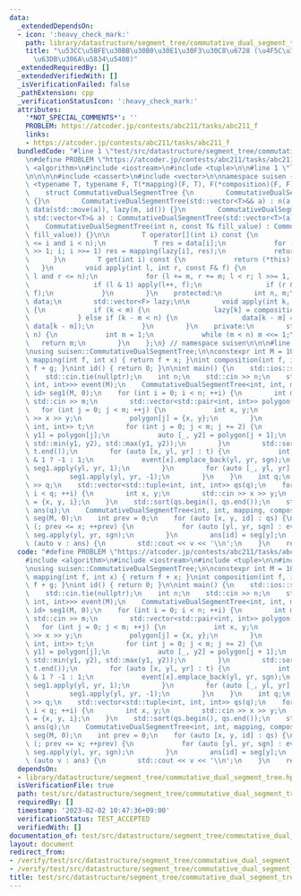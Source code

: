 ```yaml
---
data:
  _extendedDependsOn:
  - icon: ':heavy_check_mark:'
    path: library/datastructure/segment_tree/commutative_dual_segment_tree.hpp
    title: "\u53CC\u5BFE\u30BB\u30B0\u30E1\u30F3\u30C8\u6728 (\u4F5C\u7528\u304C\u53EF\
      \u63DB\u306A\u5834\u5408)"
  _extendedRequiredBy: []
  _extendedVerifiedWith: []
  _isVerificationFailed: false
  _pathExtension: cpp
  _verificationStatusIcon: ':heavy_check_mark:'
  attributes:
    '*NOT_SPECIAL_COMMENTS*': ''
    PROBLEM: https://atcoder.jp/contests/abc211/tasks/abc211_f
    links:
    - https://atcoder.jp/contests/abc211/tasks/abc211_f
  bundledCode: "#line 1 \"test/src/datastructure/segment_tree/commutative_dual_segment_tree/rectilinear_polygons.test.cpp\"\
    \n#define PROBLEM \"https://atcoder.jp/contests/abc211/tasks/abc211_f\"\n\n#include\
    \ <algorithm>\n#include <iostream>\n#include <tuple>\n\n#line 1 \"library/datastructure/segment_tree/commutative_dual_segment_tree.hpp\"\
    \n\n\n\n#include <cassert>\n#include <vector>\n\nnamespace suisen {\n    template\
    \ <typename T, typename F, T(*mapping)(F, T), F(*composition)(F, F), F(*id)()>\n\
    \    struct CommutativeDualSegmentTree {\n        CommutativeDualSegmentTree()\
    \ {}\n        CommutativeDualSegmentTree(std::vector<T>&& a) : n(a.size()), m(ceil_pow2(a.size())),\
    \ data(std::move(a)), lazy(m, id()) {}\n        CommutativeDualSegmentTree(const\
    \ std::vector<T>& a) : CommutativeDualSegmentTree(std::vector<T>(a)) {}\n    \
    \    CommutativeDualSegmentTree(int n, const T& fill_value) : CommutativeDualSegmentTree(std::vector<T>(n,\
    \ fill_value)) {}\n\n        T operator[](int i) const {\n            assert(0\
    \ <= i and i < n);\n            T res = data[i];\n            for (i = (i + m)\
    \ >> 1; i; i >>= 1) res = mapping(lazy[i], res);\n            return res;\n  \
    \      }\n        T get(int i) const {\n            return (*this)[i];\n     \
    \   }\n        void apply(int l, int r, const F& f) {\n            assert(0 <=\
    \ l and r <= n);\n            for (l += m, r += m; l < r; l >>= 1, r >>= 1) {\n\
    \                if (l & 1) apply(l++, f);\n                if (r & 1) apply(--r,\
    \ f);\n            }\n        }\n    protected:\n        int n, m;\n        std::vector<T>\
    \ data;\n        std::vector<F> lazy;\n\n        void apply(int k, const F& f)\
    \ {\n            if (k < m) {\n                lazy[k] = composition(f, lazy[k]);\n\
    \            } else if (k - m < n) {\n                data[k - m] = mapping(f,\
    \ data[k - m]);\n            }\n        }\n    private:\n        static int ceil_pow2(int\
    \ n) {\n            int m = 1;\n            while (m < n) m <<= 1;\n         \
    \   return m;\n        }\n    };\n} // namespace suisen\n\n\n#line 8 \"test/src/datastructure/segment_tree/commutative_dual_segment_tree/rectilinear_polygons.test.cpp\"\
    \nusing suisen::CommutativeDualSegmentTree;\n\nconstexpr int M = 100010;\n\nint\
    \ mapping(int f, int x) { return f + x; }\nint composition(int f, int g) { return\
    \ f + g; }\nint id() { return 0; }\n\nint main() {\n    std::ios::sync_with_stdio(false);\n\
    \    std::cin.tie(nullptr);\n    int n;\n    std::cin >> n;\n    std::vector<std::vector<std::tuple<int,\
    \ int, int>>> event(M);\n    CommutativeDualSegmentTree<int, int, mapping, composition,\
    \ id> seg1(M, 0);\n    for (int i = 0; i < n; ++i) {\n        int m;\n       \
    \ std::cin >> m;\n        std::vector<std::pair<int, int>> polygon(m);\n     \
    \   for (int j = 0; j < m; ++j) {\n            int x, y;\n            std::cin\
    \ >> x >> y;\n            polygon[j] = {x, y};\n        }\n        std::vector<std::tuple<int,\
    \ int, int>> t;\n        for (int j = 0; j < m; j += 2) {\n            auto [x,\
    \ y1] = polygon[j];\n            auto [_, y2] = polygon[j + 1];\n            t.emplace_back(x,\
    \ std::min(y1, y2), std::max(y1, y2));\n        }\n        std::sort(t.begin(),\
    \ t.end());\n        for (auto [x, yl, yr] : t) {\n            int sgn = seg1[yl]\
    \ & 1 ? -1 : 1;\n            event[x].emplace_back(yl, yr, sgn);\n           \
    \ seg1.apply(yl, yr, 1);\n        }\n        for (auto [_, yl, yr] : t) {\n  \
    \          seg1.apply(yl, yr, -1);\n        }\n    }\n    int q;\n    std::cin\
    \ >> q;\n    std::vector<std::tuple<int, int, int>> qs(q);\n    for (int i = 0;\
    \ i < q; ++i) {\n        int x, y;\n        std::cin >> x >> y;\n        qs[i]\
    \ = {x, y, i};\n    }\n    std::sort(qs.begin(), qs.end());\n    std::vector<int>\
    \ ans(q);\n    CommutativeDualSegmentTree<int, int, mapping, composition, id>\
    \ seg(M, 0);\n    int prev = 0;\n    for (auto [x, y, id] : qs) {\n        for\
    \ (; prev <= x; ++prev) {\n            for (auto [yl, yr, sgn] : event[prev])\
    \ seg.apply(yl, yr, sgn);\n        }\n        ans[id] = seg[y];\n    }\n    for\
    \ (auto v : ans) {\n        std::cout << v << '\\n';\n    }\n    return 0;\n}\n"
  code: "#define PROBLEM \"https://atcoder.jp/contests/abc211/tasks/abc211_f\"\n\n\
    #include <algorithm>\n#include <iostream>\n#include <tuple>\n\n#include \"library/datastructure/segment_tree/commutative_dual_segment_tree.hpp\"\
    \nusing suisen::CommutativeDualSegmentTree;\n\nconstexpr int M = 100010;\n\nint\
    \ mapping(int f, int x) { return f + x; }\nint composition(int f, int g) { return\
    \ f + g; }\nint id() { return 0; }\n\nint main() {\n    std::ios::sync_with_stdio(false);\n\
    \    std::cin.tie(nullptr);\n    int n;\n    std::cin >> n;\n    std::vector<std::vector<std::tuple<int,\
    \ int, int>>> event(M);\n    CommutativeDualSegmentTree<int, int, mapping, composition,\
    \ id> seg1(M, 0);\n    for (int i = 0; i < n; ++i) {\n        int m;\n       \
    \ std::cin >> m;\n        std::vector<std::pair<int, int>> polygon(m);\n     \
    \   for (int j = 0; j < m; ++j) {\n            int x, y;\n            std::cin\
    \ >> x >> y;\n            polygon[j] = {x, y};\n        }\n        std::vector<std::tuple<int,\
    \ int, int>> t;\n        for (int j = 0; j < m; j += 2) {\n            auto [x,\
    \ y1] = polygon[j];\n            auto [_, y2] = polygon[j + 1];\n            t.emplace_back(x,\
    \ std::min(y1, y2), std::max(y1, y2));\n        }\n        std::sort(t.begin(),\
    \ t.end());\n        for (auto [x, yl, yr] : t) {\n            int sgn = seg1[yl]\
    \ & 1 ? -1 : 1;\n            event[x].emplace_back(yl, yr, sgn);\n           \
    \ seg1.apply(yl, yr, 1);\n        }\n        for (auto [_, yl, yr] : t) {\n  \
    \          seg1.apply(yl, yr, -1);\n        }\n    }\n    int q;\n    std::cin\
    \ >> q;\n    std::vector<std::tuple<int, int, int>> qs(q);\n    for (int i = 0;\
    \ i < q; ++i) {\n        int x, y;\n        std::cin >> x >> y;\n        qs[i]\
    \ = {x, y, i};\n    }\n    std::sort(qs.begin(), qs.end());\n    std::vector<int>\
    \ ans(q);\n    CommutativeDualSegmentTree<int, int, mapping, composition, id>\
    \ seg(M, 0);\n    int prev = 0;\n    for (auto [x, y, id] : qs) {\n        for\
    \ (; prev <= x; ++prev) {\n            for (auto [yl, yr, sgn] : event[prev])\
    \ seg.apply(yl, yr, sgn);\n        }\n        ans[id] = seg[y];\n    }\n    for\
    \ (auto v : ans) {\n        std::cout << v << '\\n';\n    }\n    return 0;\n}"
  dependsOn:
  - library/datastructure/segment_tree/commutative_dual_segment_tree.hpp
  isVerificationFile: true
  path: test/src/datastructure/segment_tree/commutative_dual_segment_tree/rectilinear_polygons.test.cpp
  requiredBy: []
  timestamp: '2023-02-02 10:47:36+09:00'
  verificationStatus: TEST_ACCEPTED
  verifiedWith: []
documentation_of: test/src/datastructure/segment_tree/commutative_dual_segment_tree/rectilinear_polygons.test.cpp
layout: document
redirect_from:
- /verify/test/src/datastructure/segment_tree/commutative_dual_segment_tree/rectilinear_polygons.test.cpp
- /verify/test/src/datastructure/segment_tree/commutative_dual_segment_tree/rectilinear_polygons.test.cpp.html
title: test/src/datastructure/segment_tree/commutative_dual_segment_tree/rectilinear_polygons.test.cpp
---
```

